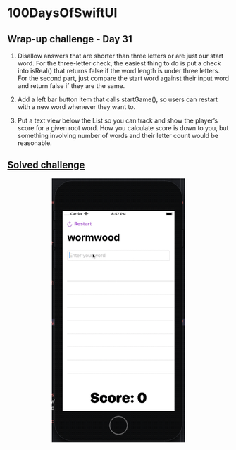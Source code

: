 
# 100DaysOfSwiftUI

## Wrap-up challenge - Day 31

1. Disallow answers that are shorter than three letters or are just our start word. For the three-letter check, the easiest thing to do is put a check into isReal() that returns false if the word length is under three letters. For the second part, just compare the start word against their input word and return false if they are the same.

2. Add a left bar button item that calls startGame(), so users can restart with a new word whenever they want to.

3. Put a text view below the List so you can track and show the player’s score for a given root word. How you calculate score is down to you, but something involving number of words and their letter count would be reasonable.

## [Solved challenge](WordScramble)

<p align="center"><img src="WordScramble/img/run-example.gif" height="600px"></p>